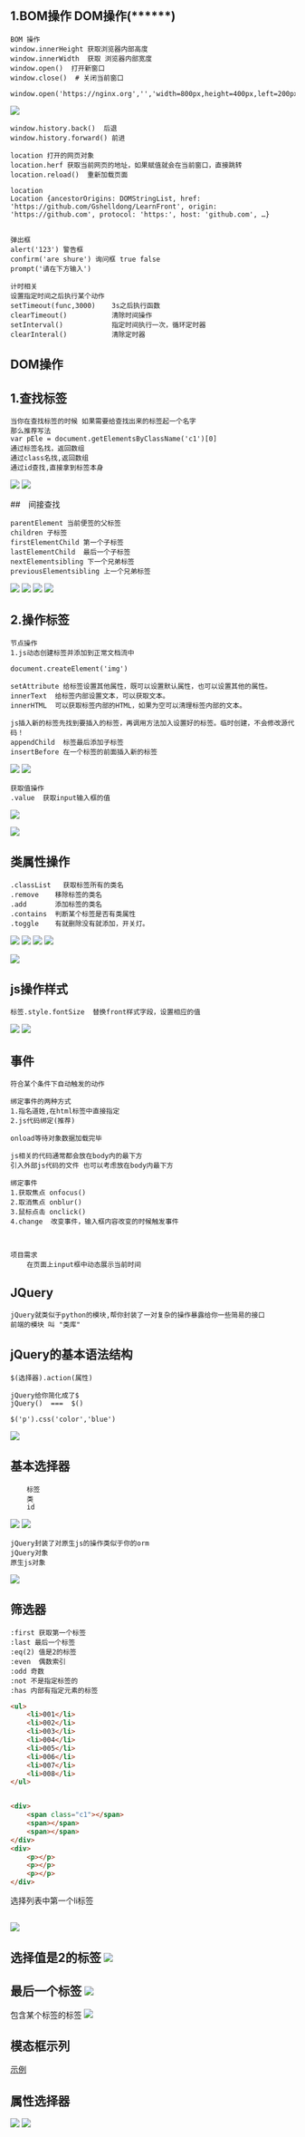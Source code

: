 ## 1.BOM操作  DOM操作(******)
	
    BOM 操作
    window.innerHeight 获取浏览器内部高度
    window.innerWidth  获取 浏览器内部宽度
    window.open()  打开新窗口
    window.close()  # 关闭当前窗口

    window.open('https://nginx.org','','width=800px,height=400px,left=200px,top=200px');

![](windows-open.png)
    
    window.history.back()  后退
    window.history.forward() 前进
    
    location 打开的网页对象
    location.herf 获取当前网页的地址，如果赋值就会在当前窗口，直接跳转
    location.reload()  重新加载页面

    location
    Location {ancestorOrigins: DOMStringList, href: 'https://github.com/Gshelldong/LearnFront', origin: 'https://github.com', protocol: 'https:', host: 'github.com', …}


    弹出框
    alert('123') 警告框
    confirm('are shure') 询问框 true false
    prompt('请在下方输入')
    
    计时相关
    设置指定时间之后执行某个动作
    setTimeout(func,3000)    3s之后执行函数
    clearTimeout()           清除时间操作
    setInterval()            指定时间执行一次，循环定时器
    clearInteral()           清除定时器
    
## DOM操作

## 1.查找标签
   
    当你在查找标签的时候 如果需要给查找出来的标签起一个名字
    那么推荐写法
    var pEle = document.getElementsByClassName('c1')[0]
    通过标签名找，返回数组
    通过class名找,返回数组
    通过id查找,直接拿到标签本身
    
![](js获取标签.png)
![](js获取标签2.png)


##　间接查找

    parentElement 当前便签的父标签
    children 子标签
    firstElementChild 第一个子标签
    lastElementChild  最后一个子标签
    nextElementsibling 下一个兄弟标签
    previousElementsibling 上一个兄弟标签
    
![](js获取标签.png)
![](js获取标签2.png)
![](child标签.png)
![](js获取标签3.png)

## 2.操作标签

    节点操作
    1.js动态创建标签并添加到正常文档流中
    
    document.createElement('img')

    setAttribute 给标签设置其他属性，既可以设置默认属性，也可以设置其他的属性。
    innerText  给标签内部设置文本，可以获取文本。
    innerHTML  可以获取标签内部的HTML，如果为空可以清理标签内部的文本。
    
    js插入新的标签先找到要插入的标签，再调用方法加入设置好的标签。临时创建，不会修改源代码！
    appendChild  标签最后添加子标签
    insertBefore 在一个标签的前面插入新的标签
    
![](插入标签.png)
![](操作标签.png)

    获取值操作
    .value  获取input输入框的值

![](输入框值.png)

![](获取选择框的值.png)


## 类属性操作

    .classList   获取标签所有的类名
    .remove    移除标签的类名
    .add       添加标签的类名
    .contains  判断某个标签是否有类属性
    .toggle    有就删除没有就添加，开关灯。

![](添加属性.png)
![](操作类.png)
![](判断属性.png)
![](反复删除.png)

![](开关灯.png)

## js操作样式

    标签.style.fontSize  替换front样式字段，设置相应的值

![](js操作样式1.png)
![](js操作样式2.png)


## 事件

    符合某个条件下自动触发的动作
    
    绑定事件的两种方式
    1.指名道姓,在html标签中直接指定
    2.js代码绑定(推荐)

    onload等待对象数据加载完毕

    js相关的代码通常都会放在body内的最下方
    引入外部js代码的文件 也可以考虑放在body内最下方
			
    绑定事件
    1.获取焦点 onfocus()
    2.取消焦点 onblur()
    3.鼠标点击 onclick()
    4.change  改变事件，输入框内容改变的时候触发事件
				
				
		
	项目需求
		在页面上input框中动态展示当前时间
		
## JQuery
	
	jQuery就类似于python的模块,帮你封装了一对复杂的操作暴露给你一些简易的接口
	前端的模块 叫 "类库"

	
## jQuery的基本语法结构

    $(选择器).action(属性)
	
	jQuery给你简化成了$
	jQuery()  ===  $()
	
	$('p').css('color','blue')
	
![](jq操作标签.png)

## 基本选择器

		标签
		类
		id

![](jq基本选择器.png)
![](jq选择器.png)

    jQuery封装了对原生js的操作类似于你的orm
	jQuery对象
	原生js对象

![](js和jq互转.png)


## 筛选器
	
	:first 获取第一个标签
	:last 最后一个标签
	:eq(2) 值是2的标签
	:even  偶数索引
	:odd 奇数
	:not 不是指定标签的
	:has 内部有指定元素的标签

```html
<ul>
    <li>001</li>
    <li>002</li>
    <li>003</li>
    <li>004</li>
    <li>005</li>
    <li>006</li>
    <li>007</li>
    <li>008</li>
</ul>


<div>
    <span class="c1"></span>
    <span></span>
    <span></span>
</div>
<div>
    <p></p>
    <p></p>
    <p></p>
</div>
```

选择列表中第一个li标签

![](first.png)
---
选择值是2的标签
![](eq.png)
---
最后一个标签
![](last.png)
---
包含某个标签的标签
![](has.png)

## 模态框示列

[示例](17.模态框示例.html)

## 属性选择器

![](属性选择器.png)
![](类选择器.png)